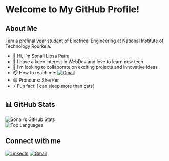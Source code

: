 # Welcome to My GitHub Profile! 



## About Me
I am a prefinal year student of Electrical Engineering at National Institute of Technology Rourkela.

- 👋 Hi, I’m Sonali Lipsa Patra
- 👀 I have a keen interest in WebDev and love to learn new tech
- 💞️ I’m looking to collaborate on exciting projects and innovative ideas
- 📫 How to reach me: [![Gmail](https://img.shields.io/badge/-Email-c14438?style=flat&logo=Gmail&logoColor=white)](mailto:sonalipatra20.11.2003@gmail.com)
- 😄 Pronouns: She/Her
- ⚡ Fun fact: I can sleep more than cats!

## 📊 GitHub Stats  

![Sonali's GitHub Stats](https://github-readme-stats.vercel.app/api?username=Sonalilipsa17375&show_icons=true&theme=radical)  
![Top Languages](https://github-readme-stats.vercel.app/api/top-langs/?username=Sonalilipsa17375&layout=compact&theme=radical)  

## Connect with me
[![LinkedIn](https://img.shields.io/badge/-LinkedIn-blue?style=flat&logo=Linkedin&logoColor=white)](https://www.linkedin.com/in/sonali-lipsa-patra-b17195250/)
[![Gmail](https://img.shields.io/badge/-Email-c14438?style=flat&logo=Gmail&logoColor=white)](mailto:sonalipatra20.11.2003@gmail.com)






<!---
Sonalilipsa17375/Sonalilipsa17375 is a ✨ special ✨ repository because its `README.md` (this file) appears on your GitHub profile.
You can click the Preview link to take a look at your changes.
--->
